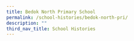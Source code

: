 ```yaml
---
title: Bedok North Primary School
permalink: /school-histories/bedok-north-pri/
description: ""
third_nav_title: School Histories
---
```

